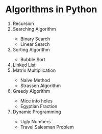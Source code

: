 <h1>Algorithms in Python</h1>


<ol>
<li>Recursion</li>
<li>Searching Algorithm</li>
    <ul>
        <li>Binary Search</li>
        <li>Linear Search</li>
    </ul>


<li>Sorting Algorithm</li>
    <ul>
    <li>Bubble Sort</li>
    </ul>
<li>Linked List</li>
<li>Matrix Multiplication</li>
    <ul>
    <li>Naive Method</li>
    <li>Strassen Algorithm</li>
    </ul>
<li>Greedy Algorithm</li>
<ul>
<li>Mice into holes</li>
<li>Egyptian Fraction</li>
</ul>
<li>Dynamic Programming</li>
<ul>
<li>Ugly Numbers</li>
<li>Travel Salesman Problem</li>
</ul>
</ol>